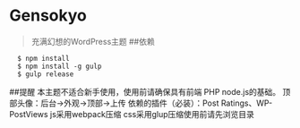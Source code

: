 # Gensokyo
>充满幻想的WordPress主题
##依赖
```
  $ npm install
  $ npm install -g gulp
  $ gulp release
```
##提醒
本主题不适合新手使用，使用前请确保具有前端 PHP node.js的基础。
顶部头像：后台->外观->顶部->上传
依赖的插件（必装）：Post Ratings、WP-PostViews
js采用webpack压缩 css采用glup压缩使用前请先浏览目录

